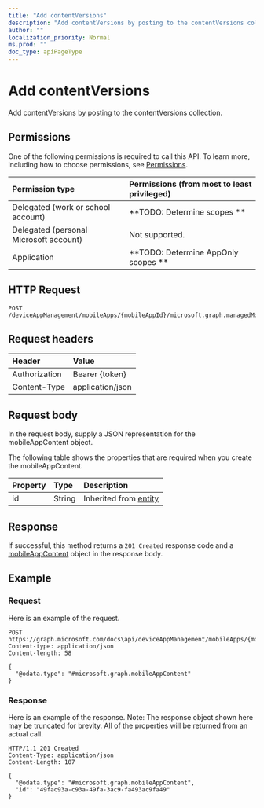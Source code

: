 ```yaml
---
title: "Add contentVersions"
description: "Add contentVersions by posting to the contentVersions collection."
author: ""
localization_priority: Normal
ms.prod: ""
doc_type: apiPageType
---
```


# Add contentVersions

Add contentVersions by posting to the contentVersions collection.

## Permissions
One of the following permissions is required to call this API. To learn more, including how to choose permissions, see [Permissions](/concepts/permissions-reference.md).

|Permission type|Permissions (from most to least privileged)|
|:---|:---|
|Delegated (work or school account)|**TODO: Determine scopes **|
|Delegated (personal Microsoft account)|Not supported.|
|Application|**TODO: Determine AppOnly scopes **|

## HTTP Request
<!-- {
  "blockType": "ignored"
}
-->
``` http
POST /deviceAppManagement/mobileApps/{mobileAppId}/microsoft.graph.managedMobileLobApp/contentVersions/$ref
```

## Request headers
|Header|Value|
|:---|:---|
|Authorization|Bearer {token}|
|Content-Type|application/json|

## Request body
In the request body, supply a JSON representation for the mobileAppContent object.

The following table shows the properties that are required when you create the mobileAppContent.

|Property|Type|Description|
|:---|:---|:---|
|id|String| Inherited from [entity](../resources/entity.md)|



## Response
If successful, this method returns a `201 Created` response code and a [mobileAppContent](../resources/mobileappcontent.md) object in the response body.

## Example

### Request
Here is an example of the request.
<!-- {
  "blockType": "request",
  "name": "create_mobileappcontent_from_"
}
-->
``` http
POST https://graph.microsoft.com/docs\api/deviceAppManagement/mobileApps/{mobileAppId}/microsoft.graph.managedMobileLobApp/contentVersions
Content-type: application/json
Content-length: 58

{
  "@odata.type": "#microsoft.graph.mobileAppContent"
}
```

### Response
Here is an example of the response. Note: The response object shown here may be truncated for brevity. All of the properties will be returned from an actual call.
<!-- {
  "blockType": "response",
  "truncated": true,
  "@odata.type": "microsoft.graph.mobileappcontent"
}
-->
``` http
HTTP/1.1 201 Created
Content-Type: application/json
Content-Length: 107

{
  "@odata.type": "#microsoft.graph.mobileAppContent",
  "id": "49fac93a-c93a-49fa-3ac9-fa493ac9fa49"
}
```

